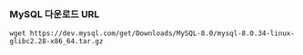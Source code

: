 ### MySQL 다운로드 URL
```
wget https://dev.mysql.com/get/Downloads/MySQL-8.0/mysql-8.0.34-linux-glibc2.28-x86_64.tar.gz
```
